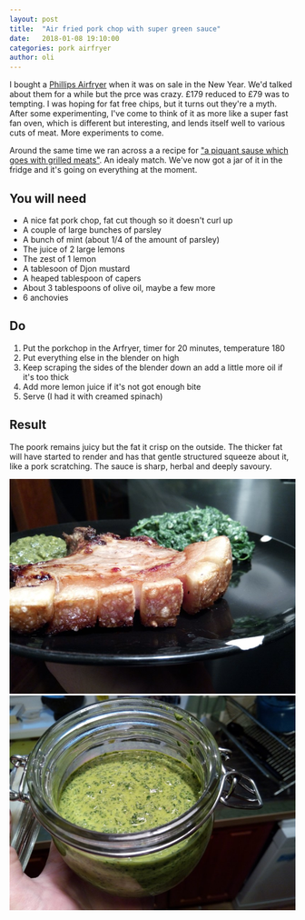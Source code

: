 ```yaml
---
layout: post
title:  "Air fried pork chop with super green sauce"
date:   2018-01-08 19:10:00
categories: pork airfryer 
author: oli
---
```


I bought a [Phillips Airfryer](https://www.rebrandly.com/links/7053697) when it was on sale in the New Year.  We'd talked about them for a while but the prce was crazy.  £179 reduced to £79 was to tempting.  I was hoping for fat free chips, but it turns out they're a myth.  After some experimenting, I've come to think of it as more like a super fast fan oven, which is different but interesting, and lends itself well to various cuts of meat.  More experiments to come.  

Around the same time we ran across a a recipe for ["a piquant sause which goes with grilled meats"](http://tableflip.date/d1e1).  An idealy match.  We've now got a jar of it in the fridge and it's going on everything at the moment.

## You will need

* A nice fat pork chop, fat cut though so it doesn't curl up
* A couple of large bunches of parsley
* A bunch of mint (about 1/4 of the amount of parsley)
* The juice of 2 large lemons
* The zest of 1 lemon
* A tablesoon of Djon mustard
* A heaped tablespoon of capers
* About 3 tablespoons of olive oil, maybe a few more
* 6 anchovies

## Do

1. Put the porkchop in the Arfryer, timer for 20 minutes, temperature 180 
2. Put everything else in the blender on high
3. Keep scraping the sides of the blender down an add a little more oil if it's too thick
4. Add more lemon juice if it's not got enough bite
5. Serve (I had it with creamed spinach)

## Result

The poork remains juicy but the fat it crisp on the outside.  The thicker fat will have started to render and has that gentle structured squeeze about it, like a pork scratching.  The sauce is sharp, herbal and deeply savoury.


![GET IN MY FACE](/images/airfry-pork.jpg)
![A jar of magic green](/images/airfry-pork-2.jpg)

